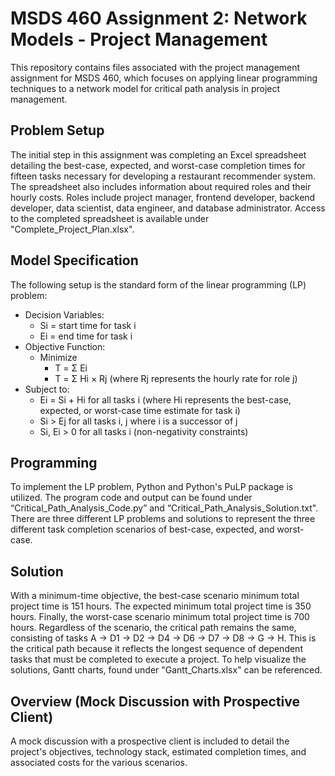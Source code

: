 # MSDS 460 Assignment 2: Network Models - Project Management

This repository contains files associated with the project management assignment for MSDS 460, which focuses on applying linear programming techniques to a network model for critical path analysis in project management.

## Problem Setup

The initial step in this assignment was completing an Excel spreadsheet detailing the best-case, expected, and worst-case completion times for fifteen tasks necessary for developing a restaurant recommender system. The spreadsheet also includes information about required roles and their hourly costs. Roles include project manager, frontend developer, backend developer, data scientist, data engineer, and database administrator. Access to the completed spreadsheet is available under "Complete_Project_Plan.xlsx".

## Model Specification

The following setup is the standard form of the linear programming (LP) problem:

- Decision Variables:
  - Si = start time for task i 
  - Ei = end time for task i
- Objective Function:
  - Minimize
    - T = Σ Ei
    - T = Σ Hi × Rj (where Rj represents the hourly rate for role j)
- Subject to:
  - Ei = Si + Hi for all tasks i (where Hi represents the best-case, expected, or worst-case time estimate for task i)
  - Si > Ej for all tasks i, j where i is a successor of j
  - Si, Ei > 0 for all tasks i (non-negativity constraints)

## Programming

To implement the LP problem, Python and Python's PuLP package is utilized. The program code and output can be found under “Critical_Path_Analysis_Code.py” and “Critical_Path_Analysis_Solution.txt". There are three different LP problems and solutions to represent the three different task completion scenarios of best-case, expected, and worst-case. 

## Solution

With a minimum-time objective, the best-case scenario minimum total project time is 151 hours. The expected minimum total project time is 350 hours. Finally, the worst-case scenario minimum total project time is 700 hours. Regardless of the scenario, the critical path remains the same, consisting of tasks A → D1 → D2 → D4 → D6 → D7 → D8 → G → H. This is the critical path because it reflects the longest sequence of dependent tasks that must be completed to execute a project. To help visualize the solutions, Gantt charts, found under "Gantt_Charts.xlsx" can be referenced. 

## Overview (Mock Discussion with Prospective Client)
A mock discussion with a prospective client is included to detail the project's objectives, technology stack, estimated completion times, and associated costs for the various scenarios. 

